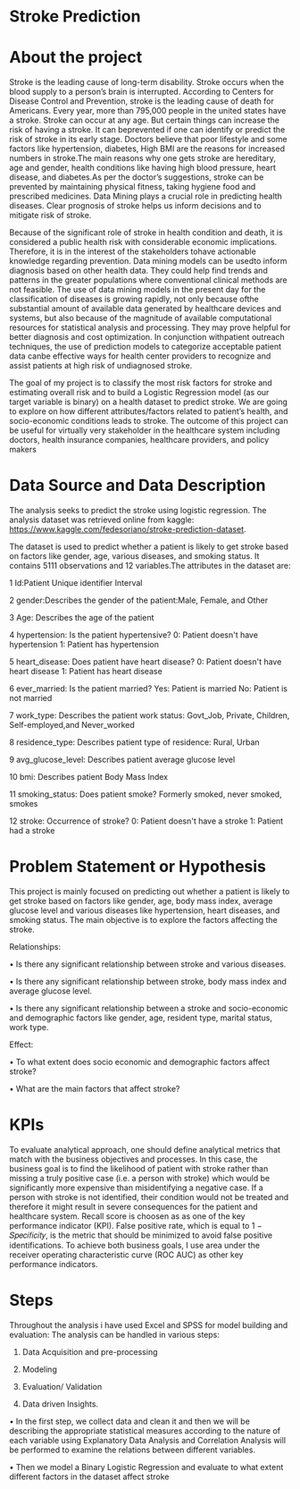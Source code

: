 # Stroke Prediction

# About the project

Stroke is the leading cause of long-term disability. Stroke occurs when the blood supply to a person’s brain is interrupted. According to Centers for Disease Control and Prevention, stroke is the leading cause of death for Americans. Every year, more than 795,000 people in the united states have a stroke. Stroke can occur at any age. But certain things can increase the risk of having a stroke. It can beprevented if one can identify or predict the risk of stroke in its early stage. Doctors believe that poor lifestyle and some factors like hypertension, diabetes, High BMI are the reasons for increased numbers in stroke.The main reasons why one gets stroke are hereditary, age and gender, health conditions like having high blood pressure, heart disease, and diabetes.As per the doctor’s suggestions, stroke can be prevented by maintaining physical fitness, taking hygiene food and prescribed medicines. Data Mining plays a crucial role in predicting health diseases. Clear prognosis of stroke helps us inform decisions and to mitigate risk of stroke.

Because of the significant role of stroke in health condition and death, it is considered a public health risk with considerable economic implications. Therefore, it is in the interest of the stakeholders tohave actionable knowledge regarding prevention. Data mining models can be usedto inform diagnosis based on other health data. They could help find trends and patterns in the greater populations where conventional clinical methods are not feasible. The use of data mining models in the present day for the classification of diseases is growing rapidly, not only because ofthe substantial amount of available data generated by healthcare devices and systems, but also because of the magnitude of available computational resources for statistical analysis and processing. They may prove helpful for better diagnosis and cost optimization. In conjunction withpatient outreach techniques, the use of prediction models to categorize acceptable patient data canbe effective ways for health center providers to recognize and assist patients at high risk of undiagnosed stroke.

The goal of my project is to classify the most risk factors for stroke and estimating overall risk and to build a Logistic Regression model (as our target variable is binary) on a health dataset to predict stroke. We are going to explore on how different attributes/factors related to patient’s health, and socio-economic conditions leads to stroke. The outcome of this project can be useful for virtually very stakeholder in the healthcare system including doctors, health insurance companies, healthcare providers, and policy makers

# Data Source and Data Description

The analysis seeks to predict the stroke using logistic regression. The analysis dataset was retrieved online from kaggle: https://www.kaggle.com/fedesoriano/stroke-prediction-dataset.

The dataset is used to predict whether a patient is likely to get stroke based on factors like gender, age, various diseases, and smoking status. It contains 5111 observations and 12 variables.The attributes in the dataset are:

1 Id:Patient Unique identifier Interval

2 gender:Describes the gender of the patient:Male, Female, and Other

3 Age: Describes the age of the patient 

4 hypertension: Is the patient hypertensive? 0: Patient doesn't have hypertension 1: Patient has hypertension

5 heart_disease: Does patient have heart disease? 0: Patient doesn't have heart disease 1: Patient has heart disease

6 ever_married: Is the patient married? Yes: Patient is married No: Patient is not married

7 work_type: Describes the patient work status: Govt_Job, Private, Children, Self-employed,and Never_worked

8 residence_type: Describes patient type of residence: Rural, Urban 

9 avg_glucose_level:  Describes patient average glucose level

10 bmi: Describes patient Body Mass Index 

11 smoking_status: Does patient smoke? Formerly smoked, never smoked, smokes 

12 stroke: Occurrence of stroke? 0: Patient doesn't have a stroke 1: Patient had a stroke

# Problem Statement or Hypothesis

This project is mainly focused on predicting out whether a patient is likely to get stroke based on factors like gender, age, body mass index, average glucose level and various diseases like hypertension, heart diseases, and smoking status. The main objective is to explore the factors affecting the stroke. 

Relationships:

• Is there any significant relationship between stroke and various diseases.

• Is there any significant relationship between stroke, body mass index and average glucose level.

• Is there any significant relationship between a stroke and socio-economic and demographic factors like gender, age, resident type, marital status, work type.

Effect:

• To what extent does socio economic and demographic factors affect stroke?

• What are the main factors that affect stroke?

# KPIs

To evaluate analytical approach, one should define analytical metrics that match with the business objectives and processes. In this case, the business goal is to find the likelihood of patient with stroke rather than missing a truly positive case (i.e. a person with stroke) which would be significantly more expensive than misidentifying a negative case. If a person with stroke is not identified, their condition would not be treated and therefore it might result in severe consequences for the patient and healthcare system. Recall score is choosen as as one of the key performance indicator (KPI). False positive rate, which is equal to 1 − 𝑆𝑝𝑒𝑐𝑖𝑓𝑖𝑐𝑖𝑡𝑦, is the metric that should be minimized to avoid false positive identifications. To achieve both business goals, I use area under the receiver operating characteristic curve (ROC AUC) as other key performance indicators.

# Steps

Throughout the analysis i have used Excel and SPSS for model building and evaluation: The analysis can be handled in various steps:

1. Data Acquisition and pre-processing 

2. Modeling

3. Evaluation/ Validation 

4. Data driven Insights.

• In the first step, we collect data and clean it and then we will be describing the appropriate statistical measures according to the nature of each variable using Explanatory Data Analysis and Correlation Analysis will be performed to examine the relations between different variables.

• Then we model a Binary Logistic Regression and evaluate to what extent different factors in the dataset affect stroke
